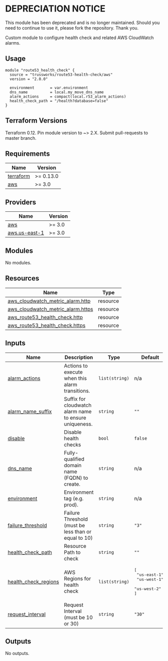 # DEPRECIATION NOTICE

This module has been deprecated and is no longer maintained. Should you need to continue to use it, please fork the repository. Thank you.

Custom module to configure health check and related AWS CloudWatch alarms.

## Usage

```hcl
module "route53_health_check" {
  source = "trussworks/route53-health-check/aws"
  version = "2.0.0"

  environment       = var.environment
  dns_name          = local.my_move_dns_name
  alarm_actions     = compact(local.r53_alarm_actions)
  health_check_path = "/health?database=false"
}
```

## Terraform Versions

Terraform 0.12. Pin module version to ~> 2.X. Submit pull-requests to master branch.


<!-- BEGINNING OF PRE-COMMIT-TERRAFORM DOCS HOOK -->
## Requirements

| Name | Version |
|------|---------|
| <a name="requirement_terraform"></a> [terraform](#requirement\_terraform) | >= 0.13.0 |
| <a name="requirement_aws"></a> [aws](#requirement\_aws) | >= 3.0 |

## Providers

| Name | Version |
|------|---------|
| <a name="provider_aws"></a> [aws](#provider\_aws) | >= 3.0 |
| <a name="provider_aws.us-east-1"></a> [aws.us-east-1](#provider\_aws.us-east-1) | >= 3.0 |

## Modules

No modules.

## Resources

| Name | Type |
|------|------|
| [aws_cloudwatch_metric_alarm.http](https://registry.terraform.io/providers/hashicorp/aws/latest/docs/resources/cloudwatch_metric_alarm) | resource |
| [aws_cloudwatch_metric_alarm.https](https://registry.terraform.io/providers/hashicorp/aws/latest/docs/resources/cloudwatch_metric_alarm) | resource |
| [aws_route53_health_check.http](https://registry.terraform.io/providers/hashicorp/aws/latest/docs/resources/route53_health_check) | resource |
| [aws_route53_health_check.https](https://registry.terraform.io/providers/hashicorp/aws/latest/docs/resources/route53_health_check) | resource |

## Inputs

| Name | Description | Type | Default | Required |
|------|-------------|------|---------|:--------:|
| <a name="input_alarm_actions"></a> [alarm\_actions](#input\_alarm\_actions) | Actions to execute when this alarm transitions. | `list(string)` | n/a | yes |
| <a name="input_alarm_name_suffix"></a> [alarm\_name\_suffix](#input\_alarm\_name\_suffix) | Suffix for cloudwatch alarm name to ensure uniqueness. | `string` | `""` | no |
| <a name="input_disable"></a> [disable](#input\_disable) | Disable health checks | `bool` | `false` | no |
| <a name="input_dns_name"></a> [dns\_name](#input\_dns\_name) | Fully-qualified domain name (FQDN) to create. | `string` | n/a | yes |
| <a name="input_environment"></a> [environment](#input\_environment) | Environment tag (e.g. prod). | `string` | n/a | yes |
| <a name="input_failure_threshold"></a> [failure\_threshold](#input\_failure\_threshold) | Failure Threshold (must be less than or equal to 10) | `string` | `"3"` | no |
| <a name="input_health_check_path"></a> [health\_check\_path](#input\_health\_check\_path) | Resource Path to check | `string` | `""` | no |
| <a name="input_health_check_regions"></a> [health\_check\_regions](#input\_health\_check\_regions) | AWS Regions for health check | `list(string)` | <pre>[<br>  "us-east-1",<br>  "us-west-1",<br>  "us-west-2"<br>]</pre> | no |
| <a name="input_request_interval"></a> [request\_interval](#input\_request\_interval) | Request Interval (must be 10 or 30) | `string` | `"30"` | no |

## Outputs

No outputs.
<!-- END OF PRE-COMMIT-TERRAFORM DOCS HOOK -->
